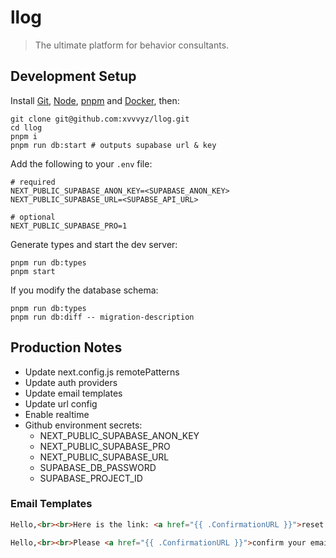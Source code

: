 # llog

> The ultimate platform for behavior consultants.

## Development Setup

Install [Git](https://git-scm.com/book/en/v2/Getting-Started-Installing-Git),
[Node](https://nodejs.org/en/download), [pnpm](https://pnpm.io/installation) and
[Docker](https://docs.docker.com/engine/install), then:

```shell
git clone git@github.com:xvvvyz/llog.git
cd llog
pnpm i
pnpm run db:start # outputs supabase url & key
```

Add the following to your `.env` file:

```dotenv
# required
NEXT_PUBLIC_SUPABASE_ANON_KEY=<SUPABASE_ANON_KEY>
NEXT_PUBLIC_SUPABASE_URL=<SUPABSE_API_URL>

# optional
NEXT_PUBLIC_SUPABASE_PRO=1
```

Generate types and start the dev server:

```shell
pnpm run db:types
pnpm start
```

If you modify the database schema:

```shell
pnpm run db:types
pnpm run db:diff -- migration-description
```

## Production Notes

- Update next.config.js remotePatterns
- Update auth providers
- Update email templates
- Update url config
- Enable realtime
- Github environment secrets:
  - NEXT_PUBLIC_SUPABASE_ANON_KEY
  - NEXT_PUBLIC_SUPABASE_PRO
  - NEXT_PUBLIC_SUPABASE_URL
  - SUPABASE_DB_PASSWORD
  - SUPABASE_PROJECT_ID

### Email Templates

<!-- prettier-ignore -->
```html
Hello,<br><br>Here is the link: <a href="{{ .ConfirmationURL }}">reset your password</a>.<br><br>If you did not make this request, ignore this email.<br><br>Best,<br>The llog team<style>div{padding:0!important}#made-with-supabase{display:none!important}</style>
```

<!-- prettier-ignore -->
```html
Hello,<br><br>Please <a href="{{ .ConfirmationURL }}">confirm your email address</a>.<br><br>If you did not sign up for llog, ignore this email.<br><br>Best,<br>The llog team<style>div{padding:0!important}#made-with-supabase{display:none!important}</style>
```
